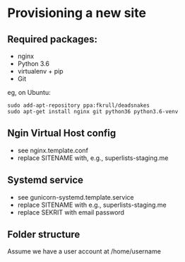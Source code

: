 Provisioning a new site
=======================

## Required packages:

* nginx
* Python 3.6
* virtualenv + pip
* Git

eg, on Ubuntu:

    sudo add-apt-repository ppa:fkrull/deadsnakes
    sudo apt-get install nginx git python36 python3.6-venv

## Ngin Virtual Host config

* see nginx.template.conf
* replace SITENAME with, e.g., superlists-staging.me

## Systemd service

* see gunicorn-systemd.template.service
* replace SITENAME with e.g., superlists-staging.me
* replace SEKRIT with email password

## Folder structure

Assume we have a user account at /home/username